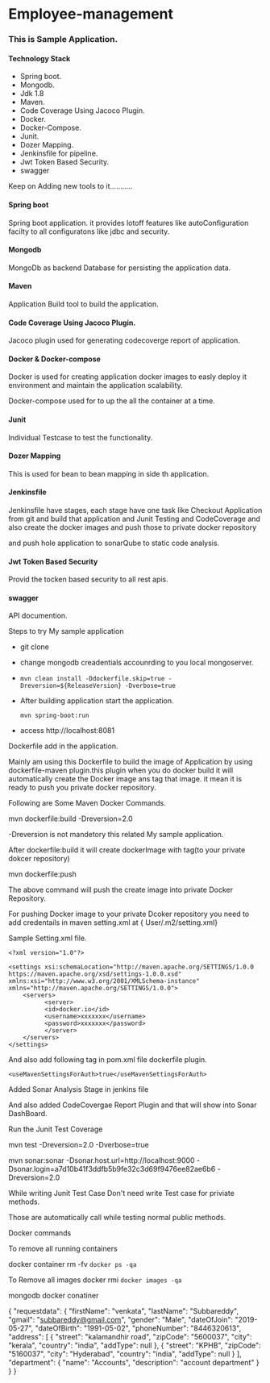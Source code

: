 # Employee-management 

### This is Sample Application.

#### Technology Stack

* Spring boot.
* Mongodb.
* Jdk 1.8
* Maven.
* Code Coverage Using Jacoco Plugin.
* Docker.
* Docker-Compose.
* Junit.
* Dozer Mapping.
* Jenkinsfile for pipeline.
* Jwt Token Based Security.
* swagger

Keep on Adding new tools to it...........


#### Spring boot

Spring boot application. it provides lotoff features like autoConfiguration facilty to all configuratons like jdbc and security.

#### Mongodb

MongoDb as backend Database for persisting the application data.

#### Maven

Application Build tool to build the application.

#### Code Coverage Using Jacoco Plugin.

Jacoco plugin used for generating codecoverge report of application.

#### Docker & Docker-compose 

Docker is used for creating application docker images to easly deploy it environment and maintain the application scalability.

Docker-compose used for to up the all the container at a time.

#### Junit

Individual Testcase to test the functionality.

#### Dozer Mapping

This is used for bean to bean mapping in side th application.

#### Jenkinsfile 

Jenkinsfile have stages, each stage have one task like Checkout Application from git and build that application and Junit Testing and CodeCoverage and also create the docker images and push those to private docker repository

and push hole application to sonarQube to static code analysis.

#### Jwt Token Based Security

Provid the tocken based security to all rest apis.

#### swagger

API documention.

Steps to try My sample application

* git clone 

* change mongodb creadentials accounrding to you local mongoserver.

* ```mvn clean install -Ddockerfile.skip=true -Dreversion=${ReleaseVersion} -Dverbose=true```

* After building application start the application.
  
  ```mvn spring-boot:run```
  
* access http://localhost:8081

Dockerfile add in the application.

Mainly am using this Dockerfile to build the image of Application by using dockerfile-maven plugin.this plugin when you do docker build it will automatically create the Docker image ans tag that image. it mean it is ready to push you private docker repository.

Following are Some Maven Docker Commands.

mvn dockerfile:build -Dreversion=2.0

-Dreversion is not mandetory this related My sample application.

After dockerfile:build it will create dockerImage with tag(to your private dokcer repository)


mvn dockerfile:push 

The above command will push the create image into private Docker Repository.

For pushing Docker image to your private Dcoker repository you need to add credentails in  maven setting.xml at { User/.m2/setting.xml}

Sample Setting.xml file.

```
<?xml version="1.0"?>

<settings xsi:schemaLocation="http://maven.apache.org/SETTINGS/1.0.0 https://maven.apache.org/xsd/settings-1.0.0.xsd" xmlns:xsi="http://www.w3.org/2001/XMLSchema-instance" xmlns="http://maven.apache.org/SETTINGS/1.0.0">
    <servers>
          <server>
          <id>docker.io</id>
          <username>xxxxxxx</username>
          <password>xxxxxxx</password>
          </server>
    </servers>
</settings>
```

And also add following tag in pom.xml file dockerfile plugin.

```
<useMavenSettingsForAuth>true</useMavenSettingsForAuth>

```

Added Sonar Analysis Stage in jenkins file

And also added CodeCovergae Report Plugin and that will show into Sonar DashBoard.

Run the Junit Test Coverage

mvn test -Dreversion=2.0 -Dverbose=true

mvn sonar:sonar -Dsonar.host.url=http://localhost:9000 -Dsonar.login=a7d10b41f3ddfb5b9fe32c3d69f9476ee82ae6b6 -Dreversion=2.0


While writing Junit Test Case Don't need write Test case for priviate methods.

Those are automatically call while testing normal public methods.
 
 Docker commands
 
 To remove all running containers
 
docker container rm -fv `docker ps -qa`

 To Remove all images
docker rmi `docker images -qa`






mongodb docker conatiner

{
  "requestdata": { 
    "firstName": "venkata",
    "lastName": "Subbareddy",
    "gmail": "subbareddy@gmail.com",
    "gender": "Male",
    "dateOfJoin": "2019-05-27",
    "dateOfBirth": "1991-05-02",
    "phoneNumber": "8446320613",
    "address": [
      {
        "street": "kalamandhir road",
        "zipCode": "5600037",
        "city": "kerala",
        "country": "india",
        "addType": null
      },
      {
        "street": "KPHB",
        "zipCode": "5160037",
        "city": "Hyderabad",
        "country": "india",
        "addType": null
      }
    ],
    "department": {
      "name": "Accounts",
      "description": "account department"
    }
  }
}


